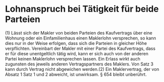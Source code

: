 # Lohnanspruch bei Tätigkeit für beide Parteien

(1) Lässt sich der Makler von beiden Parteien des Kaufvertrags über eine Wohnung oder ein Einfamilienhaus einen Maklerlohn versprechen, so kann dies nur in der Weise erfolgen, dass sich die Parteien in gleicher Höhe verpflichten. Vereinbart der Makler mit einer Partei des Kaufvertrags, dass er für diese unentgeltlich tätig wird, kann er sich auch von der anderen Partei keinen Maklerlohn versprechen lassen. Ein Erlass wirkt auch zugunsten des jeweils anderen Vertragspartners des Maklers. Von Satz 3 kann durch Vertrag nicht abgewichen werden.(2) Ein Maklervertrag, der von Absatz 1 Satz 1 und 2 abweicht, ist unwirksam. § 654 bleibt unberührt. 

